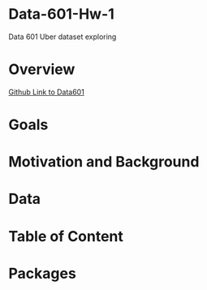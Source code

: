 # Data-601-Hw-1
Data 601 Uber dataset exploring 

# Overview

[Github Link to Data601](github.com/mguner)

# Goals

# Motivation and Background

# Data

# Table of Content

# Packages
